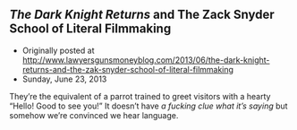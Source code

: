 ## <em>The Dark Knight Returns</em> and The Zack Snyder School of Literal Filmmaking

 * Originally posted at http://www.lawyersgunsmoneyblog.com/2013/06/the-dark-knight-returns-and-the-zak-snyder-school-of-literal-filmmaking
 * Sunday, June 23, 2013

They’re the equivalent of a parrot trained to greet visitors with a hearty “Hello! Good to see you!” It doesn’t have _a fucking clue what it’s saying_ but somehow we’re convinced we hear language.